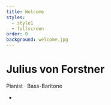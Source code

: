 ```yaml
---
title: Welcome
styles:
  - style1
  - fullscreen
order: 0
background: welcome.jpg
---
```


# Julius von Forstner
Pianist · Bass-Baritone

<ul class="actions">
    <li><a href="#news" class="scrolly"><i class="icon solid major fa-arrow-down"></i></a></li>
</ul>